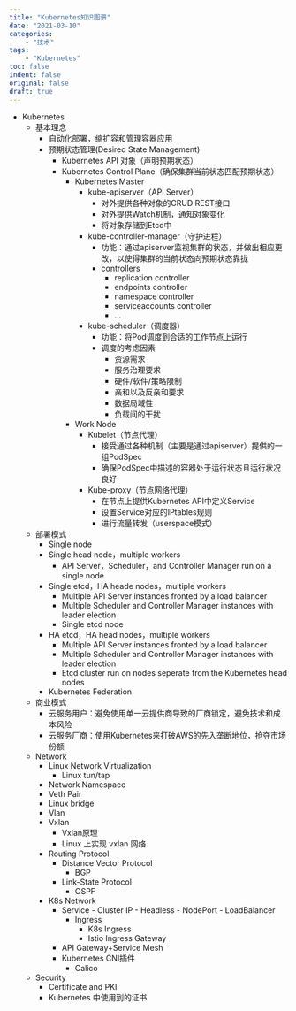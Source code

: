 ```yaml
---
title: "Kubernetes知识图谱"
date: "2021-03-10"
categories:
    - "技术"
tags:
    - "Kubernetes"
toc: false
indent: false
original: false
draft: true
---
```


- Kubernetes
    - 基本理念
        - 自动化部署，缩扩容和管理容器应用
        - 预期状态管理(Desired State Management)
            - Kubernetes API 对象（声明预期状态）
            - Kubernetes Control Plane（确保集群当前状态匹配预期状态）
                - Kubernetes Master
                    - kube-apiserver（API Server）
                        - 对外提供各种对象的CRUD REST接口
                        - 对外提供Watch机制，通知对象变化
                        - 将对象存储到Etcd中
                    - kube-controller-manager（守护进程）
                        - 功能：通过apiserver监视集群的状态，并做出相应更改，以使得集群的当前状态向预期状态靠拢
                        - controllers
                            - replication controller
                            - endpoints controller
                            - namespace controller
                            - serviceaccounts controller
                            - ...
                    - kube-scheduler（调度器）
                        - 功能：将Pod调度到合适的工作节点上运行
                        - 调度的考虑因素
                            - 资源需求
                            - 服务治理要求
                            - 硬件/软件/策略限制
                            - 亲和以及反亲和要求
                            - 数据局域性
                            - 负载间的干扰
                - Work Node
                    - Kubelet（节点代理）
                        - 接受通过各种机制（主要是通过apiserver）提供的一组PodSpec
                        - 确保PodSpec中描述的容器处于运行状态且运行状况良好
                    - Kube-proxy（节点网络代理）
                        - 在节点上提供Kubernetes API中定义Service
                        - 设置Service对应的IPtables规则
                        - 进行流量转发（userspace模式）
    - 部署模式
        - Single node
        - Single head node，multiple workers
            - API Server，Scheduler，and Controller Manager run on a single node
        - Single etcd，HA heade nodes，multiple workers
            - Multiple API Server instances fronted by a load balancer
            - Multiple Scheduler and Controller Manager instances with leader election
            - Single etcd node
        - HA etcd，HA head nodes，multiple workers
            - Multiple API Server instances fronted by a load balancer
            - Multiple Scheduler and Controller Manager instances with leader election
            - Etcd cluster run on nodes seperate from the Kubernetes head nodes
        - Kubernetes Federation
    - 商业模式
        - 云服务用户：避免使用单一云提供商导致的厂商锁定，避免技术和成本风险
        - 云服务厂商：使用Kubernetes来打破AWS的先入垄断地位，抢夺市场份额
    - Network
        - Linux Network Virtualization
            - Linux tun/tap
        - Network Namespace
        - Veth Pair
        - Linux bridge
        - Vlan
        - Vxlan
            - Vxlan原理
            - Linux 上实现 vxlan 网络
        - Routing Protocol
            - Distance Vector Protocol
                - BGP
            - Link-State Protocol
                - OSPF
        - K8s Network
            - Service - Cluster IP - Headless - NodePort - LoadBalancer
                - Ingress
                    - K8s Ingress
                    - Istio Ingress Gateway
            - API Gateway+Service Mesh
            - Kubernetes CNI插件
                - Calico
    - Security
        - Certificate and PKI
        - Kubernetes 中使用到的证书